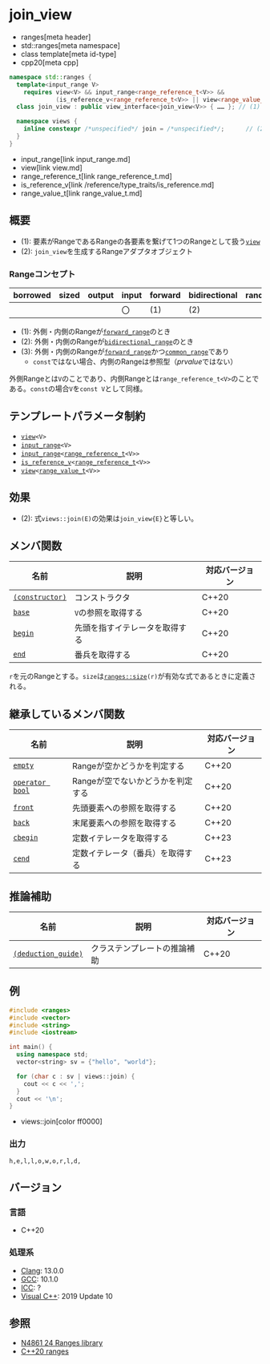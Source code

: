 # join_view
* ranges[meta header]
* std::ranges[meta namespace]
* class template[meta id-type]
* cpp20[meta cpp]

```cpp
namespace std::ranges {
  template<input_range V>
    requires view<V> && input_range<range_reference_t<V>> &&
             (is_reference_v<range_reference_t<V>> || view<range_value_t<V>>)
  class join_view : public view_interface<join_view<V>> { …… }; // (1)

  namespace views {
    inline constexpr /*unspecified*/ join = /*unspecified*/;      // (2)
  }
}
```
* input_range[link input_range.md]
* view[link view.md]
* range_reference_t[link range_reference_t.md]
* is_reference_v[link /reference/type_traits/is_reference.md]
* range_value_t[link range_value_t.md]

## 概要

- (1): 要素がRangeであるRangeの各要素を繋げて1つのRangeとして扱う[`view`](view.md)
- (2): `join_view`を生成するRangeアダプタオブジェクト

### Rangeコンセプト

| borrowed | sized | output | input | forward | bidirectional | random_access | contiguous | common | viewable | view |
|----------|-------|--------|-------|---------|---------------|---------------|------------|--------|----------|------|
|          |       |        | 〇    | (1)     | (2)           |               |            | (3)    | ○       | ○   |

- (1): 外側・内側のRangeが[`forward_range`](forward_range.md)のとき
- (2): 外側・内側のRangeが[`bidirectional_range`](bidirectional_range.md)のとき
- (3): 外側・内側のRangeが[`forward_range`](forward_range.md)かつ[`common_range`](common_range.md)であり
    - `const`ではない場合、内側のRangeは参照型（*prvalue*ではない）

外側Rangeとは`V`のことであり、内側Rangeとは`range_reference_t<V>`のことである。`const`の場合`V`を`const V`として同様。

## テンプレートパラメータ制約

- [`view`](view.md)`<V>`
- [`input_range`](input_range.md)`<V>`
- [`input_range`](input_range.md)`<`[`range_reference_t`](range_reference_t.md)`<V>>`
- [`is_reference_v`](/reference/type_traits/is_reference.md)`<`[`range_reference_t`](range_reference_t.md)`<V>>`
- [`view`](view.md)`<`[`range_value_t`](range_value_t.md)`<V>>`

## 効果

- (2): 式`views::join(E)`の効果は`join_view{E}`と等しい。

## メンバ関数

| 名前                                             | 説明                             | 対応バージョン |
|--------------------------------------------------|----------------------------------|----------------|
| [`(constructor)`](join_view/op_constructor.md.nolink)  | コンストラクタ                   | C++20          |
| [`base`](join_view/base.md.nolink)                     | `V`の参照を取得する              | C++20          |
| [`begin`](join_view/begin.md.nolink)                   | 先頭を指すイテレータを取得する   | C++20          |
| [`end`](join_view/end.md.nolink)                       | 番兵を取得する                   | C++20          |

`r`を元のRangeとする。`size`は[`ranges::size`](size.md)`(r)`が有効な式であるときに定義される。

## 継承しているメンバ関数

| 名前                                         | 説明                              | 対応バージョン |
|----------------------------------------------|-----------------------------------|----------------|
| [`empty`](view_interface/empty.md)           | Rangeが空かどうかを判定する       | C++20          |
| [`operator bool`](view_interface/op_bool.md) | Rangeが空でないかどうかを判定する | C++20          |
| [`front`](view_interface/front.md)           | 先頭要素への参照を取得する        | C++20          |
| [`back`](view_interface/back.md)             | 末尾要素への参照を取得する        | C++20          |
| [`cbegin`](view_interface/cbegin.md)         | 定数イテレータを取得する             | C++23          |
| [`cend`](view_interface/cend.md)             | 定数イテレータ（番兵）を取得する      | C++23          |

## 推論補助

| 名前                                                  | 説明                         | 対応バージョン |
|-------------------------------------------------------|------------------------------|----------------|
| [`(deduction_guide)`](join_view/op_deduction_guide.md.nolink) | クラステンプレートの推論補助 | C++20          |

## 例
```cpp example
#include <ranges>
#include <vector>
#include <string>
#include <iostream>

int main() {
  using namespace std;
  vector<string> sv = {"hello", "world"};

  for (char c : sv | views::join) {
    cout << c << ',';
  }
  cout << '\n';
}
```
* views::join[color ff0000]

### 出力
```
h,e,l,l,o,w,o,r,l,d,
```

## バージョン
### 言語
- C++20

### 処理系
- [Clang](/implementation.md#clang): 13.0.0
- [GCC](/implementation.md#gcc): 10.1.0
- [ICC](/implementation.md#icc): ?
- [Visual C++](/implementation.md#visual_cpp): 2019 Update 10

## 参照
- [N4861 24 Ranges library](https://timsong-cpp.github.io/cppwp/n4861/ranges)
- [C++20 ranges](https://techbookfest.org/product/5134506308665344)
